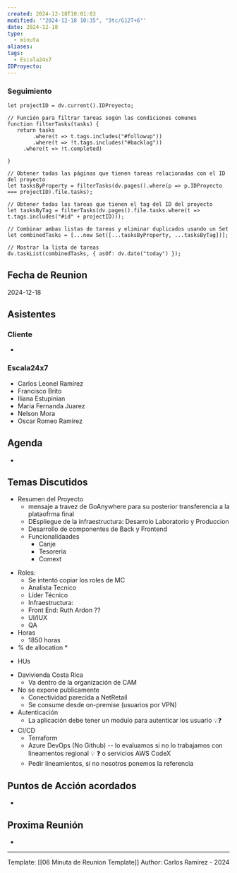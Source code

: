 ```yaml
---
created: 2024-12-18T10:01:03
modified: '"2024-12-18 10:35", "3tc/G12T+6"'
date: 2024-12-18
type:
  - minuta
aliases: 
tags:
  - Escala24x7
IDProyecto: 
---
```

### Seguimiento

```dataviewjs
let projectID = dv.current().IDProyecto;

// Función para filtrar tareas según las condiciones comunes
function filterTasks(tasks) {
   return tasks
        .where(t => t.tags.includes("#followup"))
        .where(t => !t.tags.includes("#backlog"))
     .where(t => !t.completed)
        
}

// Obtener todas las páginas que tienen tareas relacionadas con el ID del proyecto
let tasksByProperty = filterTasks(dv.pages().where(p => p.IDProyecto === projectID).file.tasks);

// Obtener todas las tareas que tienen el tag del ID del proyecto
let tasksByTag = filterTasks(dv.pages().file.tasks.where(t => t.tags.includes("#id" + projectID)));

// Combinar ambas listas de tareas y eliminar duplicados usando un Set
let combinedTasks = [...new Set([...tasksByProperty, ...tasksByTag])];

// Mostrar la lista de tareas
dv.taskList(combinedTasks, { asOf: dv.date("today") });
 ```
## Fecha de Reunion
2024-12-18

## Asistentes

### Cliente
* 
### Escala24x7
- Carlos Leonel Ramírez
-  Francisco Brito
- Iliana Estupinian
- Maria Fernanda Juarez
- Nelson Mora
- Oscar Romeo Ramírez

## Agenda
* 
## Temas Discutidos
- Resumen del Proyecto
	- mensaje a travez de GoAnywhere para su posterior transferencia a la plataofrma final
	- DEspliegue de la infraestructura: Desarrolo Laboratorio y Produccion
	- Desarrollo de componentes de Back y Frontend
	- Funcionalidaades
		- Canje
		- Tesoreria
		- Comext
* Roles:
	* Se intentó copiar los roles de MC
	* Analista Tecnico
	* Líder Técnico
	* Infraestructura: 
	* Front End: Ruth Ardon ??
	* UI/IUX
	* QA
* Horas
	* 1850 horas
* % de allocation
	* 
- HUs
* Davivienda Costa Rica
	* Va dentro de la organización de CAM
* No se expone publicamente
	* Conectividad parecida a NetRetail
	* Se consume desde on-premise (usuarios por VPN)
* Autenticación
	* La aplicación debe tener un modulo para autenticar los usuario 💡❓
* CI/CD
	* Terraform
	* Azure DevOps (No Github) -- lo evaluamos si no lo trabajamos con lineamentos regional 💡 ❓ o servicios AWS CodeX
	* Pedir lineamientos, si no nosotros ponemos la referencia

## Puntos de Acción acordados
- 

## Proxima Reunión
*   

---
Template: [[06 Minuta de Reunion Template]]
Author: Carlos Ramírez - 2024
